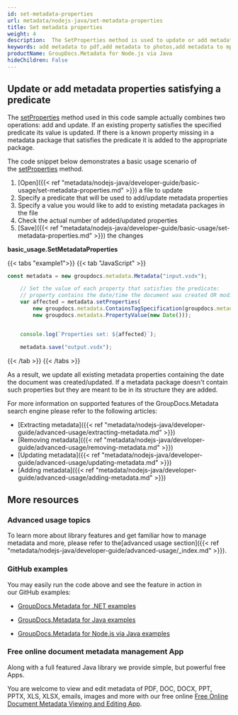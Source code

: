 ```yaml
---
id: set-metadata-properties
url: metadata/nodejs-java/set-metadata-properties
title: Set metadata properties
weight: 4
description:  The SetProperties method is used to update or add metadata. You can easily add metadata to photos, pdfs or you can update or add data to mp3 files.
keywords: add metadata to pdf,add metadata to photos,add metadata to mp3, add metadata
productName: GroupDocs.Metadata for Node.js via Java
hideChildren: False
---
```

## Update or add metadata properties satisfying a predicate

The [setProperties](https://reference.groupdocs.com/metadata/nodejs-java/com.groupdocs.metadata/Metadata#setProperties(com.groupdocs.metadata.search.Specification,%20com.groupdocs.metadata.core.PropertyValue)) method used in this code sample actually combines two operations: add and update. If an existing property satisfies the specified predicate its value is updated. If there is a known property missing in a metadata package that satisfies the predicate it is added to the appropriate package.

The code snippet below demonstrates a basic usage scenario of the [setProperties](https://reference.groupdocs.com/metadata/nodejs-java/com.groupdocs.metadata/Metadata#setProperties(com.groupdocs.metadata.search.Specification,%20com.groupdocs.metadata.core.PropertyValue)) method.

1.  [Open]({{< ref "metadata/nodejs-java/developer-guide/basic-usage/set-metadata-properties.md" >}}) a file to update
2.  Specify a predicate that will be used to add/update metadata properties
3.  Specify a value you would like to add to existing metadata packages in the file
4.  Check the actual number of added/updated properties
5.  [Save]({{< ref "metadata/nodejs-java/developer-guide/basic-usage/set-metadata-properties.md" >}}) the changes

**basic\_usage.SetMetadataProperties**

{{< tabs "example1">}}
{{< tab "JavaScript" >}}
```js
const metadata = new groupdocs.metadata.Metadata("input.vsdx");

    // Set the value of each property that satisfies the predicate:
    // property contains the date/time the document was created OR modified
    var affected = metadata.setProperties(
        new groupdocs.metadata.ContainsTagSpecification(groupdocs.metadata.Tags.getTime().getCreated()).or(new groupdocs.metadata.ContainsTagSpecification(groupdocs.metadata.Tags.getTime().getModified())),
        new groupdocs.metadata.PropertyValue(new Date()));


    console.log(`Properties set: ${affected}`);

    metadata.save("output.vsdx");
```
{{< /tab >}}
{{< /tabs >}}

As a result, we update all existing metadata properties containing the date the document was created/updated. If a metadata package doesn't contain such properties but they are meant to be in its structure they are added.

For more information on supported features of the GroupDocs.Metadata search engine please refer to the following articles:

*   [Extracting metadata]({{< ref "metadata/nodejs-java/developer-guide/advanced-usage/extracting-metadata.md" >}})
*   [Removing metadata]({{< ref "metadata/nodejs-java/developer-guide/advanced-usage/removing-metadata.md" >}})
*   [Updating metadata]({{< ref "metadata/nodejs-java/developer-guide/advanced-usage/updating-metadata.md" >}})
*   [Adding metadata]({{< ref "metadata/nodejs-java/developer-guide/advanced-usage/adding-metadata.md" >}})

## More resources

### Advanced usage topics

To learn more about library features and get familiar how to manage metadata and more, please refer to the[advanced usage section]({{< ref "metadata/nodejs-java/developer-guide/advanced-usage/_index.md" >}}).

### GitHub examples

You may easily run the code above and see the feature in action in our GitHub examples:

*   [GroupDocs.Metadata for .NET examples](https://github.com/groupdocs-metadata/GroupDocs.Metadata-for-.NET)
    
*   [GroupDocs.Metadata for Java examples](https://github.com/groupdocs-metadata/GroupDocs.Metadata-for-Java)

*   [GroupDocs.Metadata for Node.js via Java examples](https://github.com/groupdocs-metadata/GroupDocs.Metadata-for-Node.js-via-Java)
    

### Free online document metadata management App

Along with a full featured Java library we provide simple, but powerful free Apps.

You are welcome to view and edit metadata of PDF, DOC, DOCX, PPT, PPTX, XLS, XLSX, emails, images and more with our free online [Free Online Document Metadata Viewing and Editing App](https://products.groupdocs.app/metadata).
